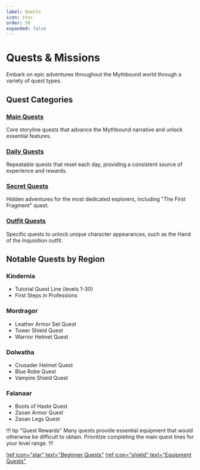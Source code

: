 ```yaml
---
label: Quests
icon: star
order: 50
expanded: false
---
```


# Quests & Missions

Embark on epic adventures throughout the Mythbound world through a variety of quest types.

## Quest Categories

### [Main Quests](main-quests.md)

Core storyline quests that advance the Mythbound narrative and unlock essential features.

### [Daily Quests](daily-quests.md)

Repeatable quests that reset each day, providing a consistent source of experience and rewards.

### [Secret Quests](secret-quests.md)

Hidden adventures for the most dedicated explorers, including "The First Fragment" quest.

### [Outfit Quests](outfit-quests.md)

Specific quests to unlock unique character appearances, such as the Hand of the Inquisition outfit.

## Notable Quests by Region

### Kindernia

- Tutorial Quest Line (levels 1-30)
- First Steps in Professions

### Mordragor

- Leather Armor Set Quest
- Tower Shield Quest
- Warrior Helmet Quest

### Dolwatha

- Crusader Helmet Quest
- Blue Robe Quest
- Vampire Shield Quest

### Falanaar

- Boots of Haste Quest
- Zaoan Armor Quest
- Zaoan Legs Quest

!!! tip "Quest Rewards"
Many quests provide essential equipment that would otherwise be difficult to obtain. Prioritize completing the main quest lines for your level range.
!!!

[!ref icon="star" text="Beginner Quests"](beginner-quests.md)
[!ref icon="shield" text="Equipment Quests"](equipment-quests.md)
